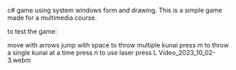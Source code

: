 c# game using system windows form and drawing. This is a simple game made for a multimedia course.

to test the game:

move with arrows
jump with space
to throw multiple kunai press m
to throw a single kunai at a time press n
to use laser press L Video_2023_10_02-3.webm

